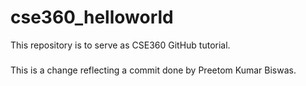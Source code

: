# cse360_helloworld
This repository is to serve as CSE360 GitHub tutorial.

###
This is a change reflecting a commit done by Preetom Kumar Biswas.
